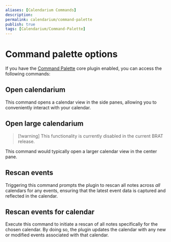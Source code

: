 ```yaml
---
aliases: [Calendarium Commands]
description: 
permalink: calendarium/command-palette
publish: true
tags: [Calendarium/Command-Palette]
---
```


# Command palette options

If you have the [Command Palette](https://help.obsidian.md/Plugins/Command+palette) core plugin enabled, you can access the following commands:

## Open calendarium

This command opens a calendar view in the side panes, allowing you to conveniently interact with your calendar.

## Open large calendarium

> [!warning] This functionality is currently disabled in the current BRAT release.

This command would typically open a larger calendar view in the center pane. 

## Rescan events

Triggering this command prompts the plugin to rescan all notes across *all* calendars for any events, ensuring that the latest event data is captured and reflected in the calendar.

## Rescan events for calendar

Execute this command to initiate a rescan of all notes specifically for the chosen calendar. By doing so, the plugin updates the calendar with any new or modified events associated with that calendar.